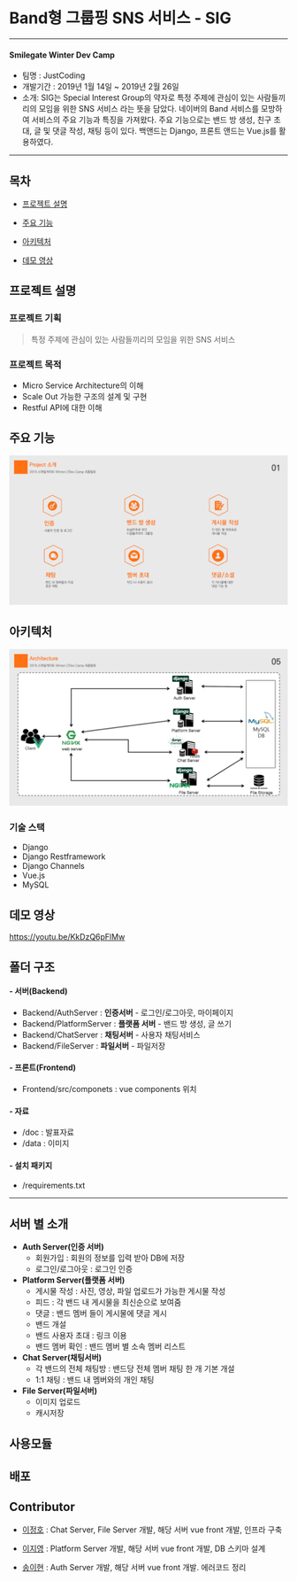 # Band형 그룹핑 SNS 서비스 - SIG

------

#### Smilegate Winter Dev Camp

- 팀명 : JustCoding
- 개발기간 :  2019년 1월 14일 ~ 2019년 2월 26일
- 소개: SIG는 Special Interest Group의 약자로 특정 주제에 관심이 있는 사람들끼리의 모임을 위한 SNS 서비스 라는 뜻을 담았다. 네이버의 Band 서비스를 모방하여 서비스의 주요 기능과 특징을 가져왔다. 주요 기능으로는 밴드 방 생성, 친구 초대, 글 및 댓글 작성, 채팅 등이 있다. 백앤드는 Django, 프론트 앤드는 Vue.js를 활용하였다. 

------


## 목차

- [프로젝트 설명](#프로젝트-설명)

- [주요 기능](#주요-기능)

- [아키텍처](#아키텍처)

- [데모 영상](#데모-영상)

## 프로젝트 설명
### 프로젝트 기획
> 특정 주제에 관심이 있는 사람들끼리의 모임을 위한 SNS 서비스

### 프로젝트 목적
- Micro Service Architecture의 이해
- Scale Out 가능한 구조의 설계 및 구현
- Restful API에 대한 이해

## 주요 기능

 ![service_function.PNG](./data/service_function.PNG)

## 아키텍처

![![아키텍처]](data/server_achitecture.png)


### 기술 스택
- Django
- Django Restframework
- Django Channels
- Vue.js
- MySQL

## 데모 영상
https://youtu.be/KkDzQ6pFlMw

## 폴더 구조

#### - 서버(Backend)

- Backend/AuthServer : **인증서버** - 로그인/로그아웃, 마이페이지
- Backend/PlatformServer : **플랫폼 서버** - 밴드 방 생성, 글 쓰기
- Backend/ChatServer : **채팅서버** - 사용자 채팅서비스
- Backend/FileServer : **파일서버** - 파일저장

#### - 프론트(Frontend)

- Frontend/src/componets : vue components 위치

#### - 자료

- /doc : 발표자료
- /data : 이미지

#### - 설치 패키지

- /requirements.txt

-----

## 서버 별 소개

- **Auth Server(인증 서버)**
  - 회원가입 : 회원의 정보를 입력 받아 DB에 저장
  - 로그인/로그아웃 : 로그인 인증
- **Platform Server(플랫폼 서버)**
  - 게시물 작성 : 사진, 영상, 파일 업로드가 가능한 게시물 작성
  - 피드 : 각 밴드 내 게시물을 최신순으로 보여줌
  - 댓글 : 밴드 멤버 들이 게시물에 댓글 게시
  - 밴드 개설
  - 밴드 사용자 초대 : 링크 이용
  - 밴드 멤버 확인 : 밴드 멤버 별 소속 멤버 리스트
- **Chat Server(채팅서버)**
  - 각 밴드의 전체 채팅방 : 밴드당 전체 멤버 채팅 한 개 기본 개설
  - 1:1 채팅 : 밴드 내 멤버와의 개인 채팅
- **File Server(파일서버)** 
  - 이미지 업로드
  - 캐시저장



 

## 사용모듈





## 배포 



 

## Contributor

- [이정호](https://github.com/publicejh) : Chat Server, File Server 개발, 해당 서버 vue front 개발, 인프라 구축

- [이지영](https://github.com/jiyoung1202) : Platform Server 개발, 해당 서버 vue front 개발, DB 스키마 설계

- [송이현](https://github.com/Ihyun) : Auth Server 개발, 해당 서버 vue front 개발. 에러코드 정리

